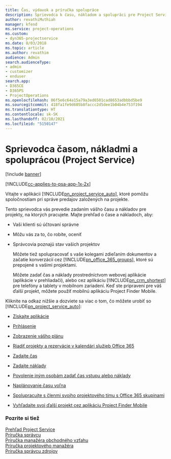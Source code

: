 ```yaml
---
title: Čas, výdavok a príručka spolupráce
description: Sprievodca k času, nákladom a spolupráci pre Project Service
author: revathiMuthiah
manager: kfend
ms.service: project-operations
ms.custom:
- dyn365-projectservice
ms.date: 8/03/2018
ms.topic: article
ms.author: revathim
audience: Admin
search.audienceType:
- admin
- customizer
- enduser
search.app:
- D365CE
- D365PS
- ProjectOperations
ms.openlocfilehash: 06f5e6c64a15a79a3ed6501cad8653adbbbd5be9
ms.sourcegitcommit: 418fa1fe9d605b8faccc2d5dee1b04b4e753f194
ms.translationtype: HT
ms.contentlocale: sk-SK
ms.lasthandoff: 02/10/2021
ms.locfileid: "5150147"
---
```

# <a name="time-expense-and-collaboration-guide-project-service"></a>Sprievodca časom, nákladmi a spoluprácou (Project Service)

[!include [banner](../includes/psa-now-project-operations.md)]

[!INCLUDE[cc-applies-to-psa-app-1x-2x](../includes/cc-applies-to-psa-app-1x-2x.md)]

Vitajte v aplikácii [!INCLUDE[pn_project_service_auto](../includes/pn-project-service-auto.md)], ktoré pomôžu spoločnostiam pri správe predajov založených na projekte. 
  
 Tento sprievodca vás prevedie zadaním vášho času a nákladov pre projekty, na ktorých pracujete. Majte prehľad o čase a nákladoch, aby:  
  
- Vaši klienti sú účtovaní správne  
  
- Môžu vás za to, čo robíte, oceniť  
  
- Správcovia poznajú stav vašich projektov  
  
  Môžete tiež spolupracovať s vaše kolegami zdieľaním dokumentov a začatie konverzácií cez [!INCLUDE[pn_office_365_groups](../includes/pn-office-365-groups.md)], ktoré sú prepojené s vašimi projektami.  
  
  Môžete zadať čas a náklady prostredníctvom webovej aplikácie (aplikácie v prehliadači), alebo cez aplikáciu [!INCLUDE[pn_crm_shortest](../includes/pn-crm-shortest.md)] pre telefóny a tablety v mobilnom zariadení. Keď ste pripravení pre váš ďalší projekt, môžete použiť mobilnú aplikáciu Project Finder Mobile.  
  
Kliknite na odkaz nižšie a dozviete sa viac o tom, čo môžete urobiť so [!INCLUDE[pn_project_service_auto](../includes/pn-project-service-auto.md)]:  
  
-   [Získajte aplikácie](../psa/get-apps.md)  
  
-   [Prihlásenie](../psa/sign-in.md)  
  
-   [Zobrazenie vášho plánu](../psa/view-schedule.md)  
  
-   [Riadiť projekty a rezervácie v kalendári služieb Office 365](../psa/manage-project-bookings-office-365-calendar.md)  
  
-   [Zadajte čas](../psa/enter-time.md)  
  
-   [Zadajte náklady](../psa/enter-expenses.md)  
  
-   [Povolenie iným osobám zadať čas vstupu alebo náklady](../psa/allow-someone-else-enter-time-entry-expense.md)  
  
-   [Naplánovanie času voľna](../psa/schedule-time-off.md)  
  
-   [Spolupracujte s členmi svojho projektového tímu s Office 365 skupinami](../psa/collaborate-project-team-members-office-365-groups.md)  
  
-   [Vyhľadajte svoj ďalší projekt cez aplikáciu Project Finder Mobile](../psa/find-next-project-finder-mobile-app.md)  
  
### <a name="see-also"></a>Pozrite si tiež  
 [Prehľad Project Service](../psa/overview.md)   
 [Príručka správcu](../psa/admin-guide.md)   
 [Príručka manažéra obchodného vzťahu](../psa/account-manager-guide.md)   
 [Príručka projektového manažéra](../psa/project-manager-guide.md)   
 [Príručka správcu zdrojov](../psa/resource-manager-guide.md)   
